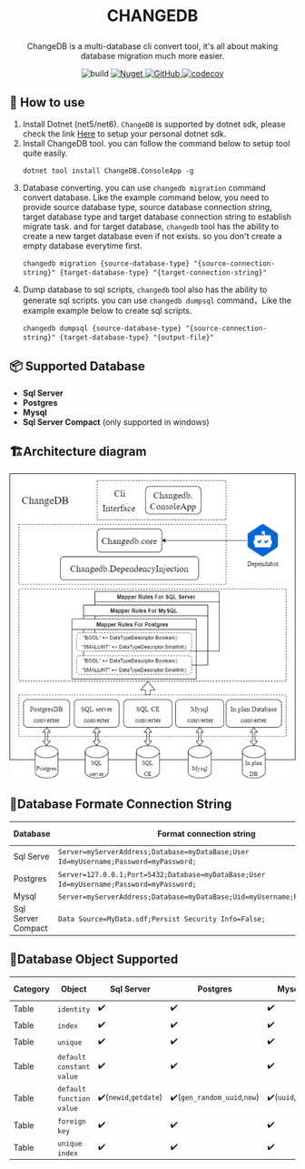 # <p align="center">CHANGEDB</p>
<p align="center">ChangeDB is a multi-database cli convert tool, it's all about making database migration much more easier. </p>

<p align="center">
<img alt="build" src="https://github.com/yscorecore/changedb/workflows/build/badge.svg" />
<a href="https://img.shields.io/nuget/v/ChangeDB.ConsoleApp">
    <img alt="Nuget" src="https://img.shields.io/nuget/v/ChangeDB.ConsoleApp" />
</a>
<a href="https://github.com/yscorecore/changedb/blob/master/LICENSE">
    <img alt="GitHub" src="https://img.shields.io/github/license/yscorecore/changedb" />
</a>
<a href="https://codecov.io/gh/yscorecore/changedb">
    <img alt="codecov" src="https://codecov.io/gh/yscorecore/changedb/branch/master/graph/badge.svg" />
</a>
</p>

## 📕 How to use


1. Install Dotnet (net5/net6). `ChangeDB` is supported by dotnet sdk, please check the link [Here](https://dotnet.microsoft.com/download/dotnet) to setup your personal dotnet sdk.
1. Install ChangeDB tool. you can follow the command below to setup tool quite easily.
   ```shell
   dotnet tool install ChangeDB.ConsoleApp -g
   ``` 
1. Database converting. you can use `changedb migration` command convert database. Like the example command below, you need to provide source database type, source database connection string, target database type and target database connection string to establish migrate task. and for target database, `changedb` tool has the ability to create a new target database even if not exists. so you don't create a empty database everytime first.
    ```shell
   changedb migration {source-database-type} "{source-connection-string}" {target-database-type} "{target-connection-string}" 
   ```
1. Dump database to sql scripts, `changedb` tool also has the ability to generate sql scripts. you can use `changedb dumpsql` command，Like the example example below to create sql scripts.
   ```shell
   changedb dumpsql {source-database-type} "{source-connection-string}" {target-database-type} "{output-file}" 
   ```

## 📦 Supported Database 

 - **Sql Server**
 - **Postgres**
 - **Mysql**
 - **Sql Server Compact** (only supported in windows)

## 🏗️Architecture diagram
<p align="center">
<img alt="build" src="./res/ArchitectureDiagram.png" />

## 🔗Database Formate Connection String 

|Database | Format connection string  | Extend usages | 
|---|---|---|
|Sql Serve| `Server=myServerAddress;Database=myDataBase;User Id=myUsername;Password=myPassword;` |[Link](https://www.connectionstrings.com/microsoft-data-sqlclient/) |
|Postgres| `Server=127.0.0.1;Port=5432;Database=myDataBase;User Id=myUsername;Password=myPassword;` |[Link](https://www.connectionstrings.com/npgsql/) |
|Mysql| `Server=myServerAddress;Database=myDataBase;Uid=myUsername;Pwd=myPassword;` |[Link](https://www.connectionstrings.com/mysql-connector-net-mysqlconnection/) |
|Sql Server Compact| `Data Source=MyData.sdf;Persist Security Info=False;` |[Link](https://www.connectionstrings.com/sqlserverce-sqlceconnection/)|
    
## 🧩Database Object Supported
| Category | Object | Sql Server| Postgres| Mysql | Sql Server Compact |
|---|---|---|---|---|---|
| Table|`identity`|✔️|✔️|✔️|✔️|
| Table|`index`|✔️|✔️|✔️|✔️|
| Table|`unique`|✔️|✔️|✔️|✔️|
| Table|`default constant value`|✔️|✔️|✔️|✔️|
| Table|`default function value`|✔️(`newid`,`getdate`)|✔️(`gen_random_uuid`,`now`)|✔️(`uuid`,`now`)|✔️(`newid`,`getdate`)|
| Table|`foreign key`|✔️|✔️|✔️|✔️|
| Table|`unique index`|✔️|✔️|✔️|✔️|



